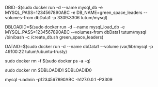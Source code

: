 DBID=$(sudo docker run -d --name mysql_db -e MYSQL_PASS=1234567890ABC -e DB_NAME=green_space_leaders --volumes-from dbData1 -p 3309:3306 tutum/mysql)


DBLOADID=$(sudo docker run -d --name mysql_load_db -e MYSQL_PASS=1234567890ABC --volumes-from dbData1 tutum/mysql /bin/bash -c /create_db.sh green_space_leaders)


DATAID=$(sudo docker run -d --name dbData1 --volume /var/lib/mysql -p 49100:22 tutum/ubuntu-trusty)




sudo docker rm -f $(sudo docker ps -a -q)

sudo docker rm $DBLOADID1 $DBLOADID0





mysql -uadmin -p1234567890ABC -h127.0.0.1 -P3309